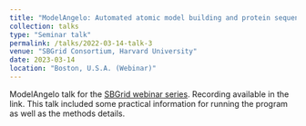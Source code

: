 ```yaml
---
title: "ModelAngelo: Automated atomic model building and protein sequence discovery for cryo-EM maps"
collection: talks
type: "Seminar talk"
permalink: /talks/2022-03-14-talk-3
venue: "SBGrid Consortium, Harvard University"
date: 2023-03-14
location: "Boston, U.S.A. (Webinar)"
---
```


ModelAngelo talk for the [SBGrid webinar series](https://sbgrid.org/webinar/tag/all). Recording available in the link. This talk included some practical information for running the program as well as the methods details.

